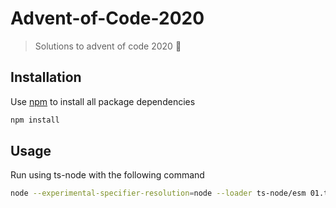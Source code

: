# Advent-of-Code-2020
> Solutions to advent of code 2020 🎄

## Installation
Use [npm](https://www.npmjs.com/get-npm) to install all package dependencies

```sh
npm install
```

## Usage
Run using ts-node with the following command

```sh
node --experimental-specifier-resolution=node --loader ts-node/esm 01.ts
```